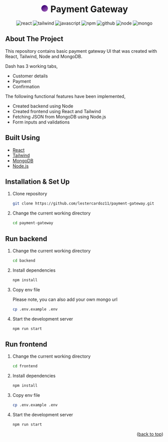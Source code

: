 <h1 align="center">
  <img src="frontend/public/logo192.png" alt="Logo" width="25" height="25"> Payment Gateway
</h1>
<p align="center">
  <img alt="react" src="https://img.shields.io/badge/React-20232A?style=for-the-badge&logo=react&logoColor=61DAFB" />
  <img alt="tailwind" src="https://img.shields.io/badge/Tailwind_CSS-38B2AC?style=for-the-badge&logo=tailwind-css&logoColor=white" />
  <img alt="javascript" src="https://img.shields.io/badge/JavaScript-323330?style=for-the-badge&logo=javascript&logoColor=F7DF1E" />
  <img alt="npm" src="https://img.shields.io/badge/npm-CB3837?style=for-the-badge&logo=npm&logoColor=white" />
  <img alt="github" src="https://img.shields.io/badge/GitHub-100000?style=for-the-badge&logo=github&logoColor=white" />
  <img alt="node" src="https://img.shields.io/badge/Node.js-339933?style=for-the-badge&logo=nodedotjs&logoColor=white">
  <img alt="mongo" src="https://img.shields.io/badge/MongoDB-white?style=for-the-badge&logo=mongodb&logoColor=4EA94B">
</p>

## About The Project

This repository contains basic payment gateway UI that was created with React, Tailwind, Node and MongoDB.

Dash has 3 working tabs,

- Customer details
- Payment
- Confirmation

The following functional features have been implemented,

- Created backend using Node
- Created frontend using React and Tailwind
- Fetching JSON from MongoDB using Node.js
- Form inputs and validations

## Built Using

- [React](https://reactjs.org/)
- [Tailwind](https://tailwindcss.com/)
- [MongoDB](https://www.mongodb.com/)
- [Node.js](https://nodejs.org/en/)

## Installation & Set Up

1. Clone repository

   ```sh
   git clone https://github.com/lestercardoz11/payment-gateway.git
   ```

2. Change the current working directory

   ```sh
   cd payment-gateway
   ```

## Run backend

1. Change the current working directory

   ```sh
   cd backend
   ```

2. Install dependencies

   ```sh
   npm install
   ```

3. Copy env file
   
   Please note, you can also add your own mongo url
   
   ```sh 
   cp .env.example .env
   ```

4. Start the development server

   ```sh
   npm run start
   ```

## Run frontend

1. Change the current working directory

   ```sh
   cd frontend
   ```

2. Install dependencies

   ```sh
   npm install
   ```

3. Copy env file

   ```sh
   cp .env.example .env
   ```

4. Start the development server

   ```sh
   npm run start
   ```

<p align="right">(<a href="#top">back to top</a>)</p>

